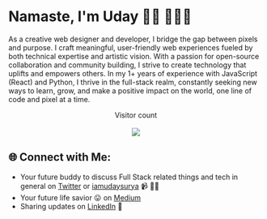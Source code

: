 # Namaste, I'm Uday 👋🏾 👩🏾‍💻

As a creative web designer and developer, I bridge the gap between pixels and purpose. I craft meaningful, user-friendly web experiences fueled by both technical expertise and artistic vision. With a passion for open-source collaboration and community building, I strive to create technology that uplifts and empowers others. In my 1+ years of experience with JavaScript (React) and Python, I thrive in the full-stack realm, constantly seeking new ways to learn, grow, and make a positive impact on the world, one line of code and pixel at a time.

<p align="center"> 
  Visitor count<br><br>
  <img src="https://profile-counter.glitch.me/udaySuryaP/count.svg" />
</p>

## 🌐 Connect with Me:

- Your future buddy to discuss Full Stack related things and tech in general on  <a href="https://twitter.com/udaySuryaP">Twitter</a> or <a href="https://iamudaysurya.bio.link/">iamudaysurya</a> 📹 ✍🏾 <br>
- Your future life savior 😛 on <a href="https://medium.com/@uday.surya.prasanth23">Medium</a> <br>
- Sharing updates on <a href="https://www.linkedin.com/in/uday-surya-p/">LinkedIn</a> 💼 <br>
<br> 
<br>
